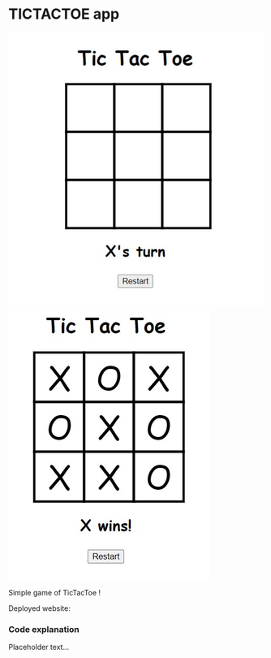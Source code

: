 # TICTACTOE app

![TicTacToe](TicTacToe_1.jpg)
![TicTacToe](TicTacToe_2.jpg)


Simple game of TicTacToe !

Deployed website:


### **Code explanation**

Placeholder text...
